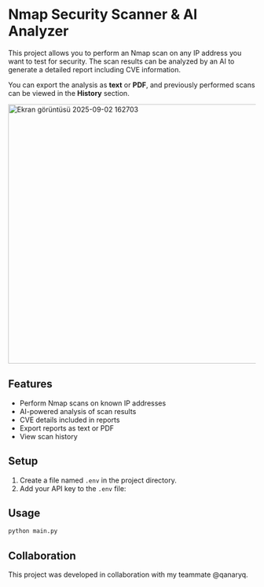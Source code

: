 # Nmap Security Scanner & AI Analyzer

This project allows you to perform an Nmap scan on any IP address you want to test for security. The scan results can be analyzed by an AI to generate a detailed report including CVE information.  

You can export the analysis as **text** or **PDF**, and previously performed scans can be viewed in the **History** section.

<img width="674" height="528" alt="Ekran görüntüsü 2025-09-02 162703" src="https://github.com/user-attachments/assets/479ac956-bf3e-40d1-964d-90f3eab3441b" />

## Features
- Perform Nmap scans on known IP addresses
- AI-powered analysis of scan results
- CVE details included in reports
- Export reports as text or PDF
- View scan history

## Setup
1. Create a file named `.env` in the project directory.
2. Add your API key to the `.env` file:

## Usage
```bash
python main.py
```
## Collaboration
This project was developed in collaboration with my teammate @qanaryq.

